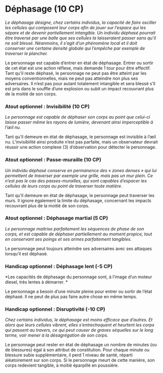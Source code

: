 # Déphasage (10 CP)
*Le déphasage désigne, chez certains individus, la capacité de faire osciller les cellules qui composent leur corps afin de jouer sur l’espace qui les sépare et de devenir partiellement intangible. Un individu déphasé pourrait être traversé par une balle que ses cellules la laisseraient passer sans qu’il ne soit blessé. Néanmoins, il s’agit d’un phénomène local et il doit conserver une certaine densité globale qui l’empêche par exemple de traverser le plancher.*

Le personnage est capable d’entrer en état de déphasage. Entrer ou sortir de cet état est une action réflexe, mais demande 1 tour pour être effectif.  Tant qu’il reste déphasé, le personnage ne peut pas être atteint par les moyens conventionnelles, mais ne peut pas atteindre non plus ses adversaires. Il n’est pas pour autant totalement intangible et sera blessé s’il est pris dans le souffle d’une explosion ou subit un impact recouvrant plus de la moitié de son corps.

### Atout optionnel : Invisibilité (10 CP)
*Le personnage est capable de déphaser son corps au point que celui-ci laisse passer même les rayons de lumière, devenant ainsi imperceptible à l’œil nu.*

Tant qu’il demeure en état de déphasage, le personnage est invisible à l’œil nu. L’invisibilité ainsi produite n’est pas parfaite, mais un observateur devrait réussir une action complexe (3) d’observation pour détecter le personnage.

### Atout optionnel : Passe-muraille (10 CP)
*Un individu déphasé conserve en permanence des « zones denses » qui lui permettent de traverser par exemple une grille, mais pas un mur plein. Ce n’est pas le cas des passes-murailles, qui sont capables d’espacer les cellules de leurs corps au point de traverser toute matière.*

Tant qu’il demeure en état de déphasage, le personnage peut traverser les murs. Il ignore également la limite du déphasage, concernant les impacts recouvrant plus de la moitié de son corps.

### Atout optionnel : Déphasage martial (5 CP)
*Le personnage maitrise parfaitement les séquences de phase de son corps, et est capable de déphaser partiellement au moment propice, tout en conservant ses poings et ses armes parfaitement tangibles.*

Le personnage peut toujours atteindre ses adversaires avec ses attaques lorsqu’il est déphasé.

### Handicap optionnel : Déphasage lent (-5 CP)
*Les capacités de déphasage du personnage sont, à l’image d’un moteur diesel, très lentes à démarrer. *

Le personnage a besoin d’une minute pleine pour entrer ou sortir de l’état déphasé. Il ne peut de plus pas faire autre chose en même temps.

### Handicap optionnel : Disruptivité (-10 CP)
*Chez certains individus, le déphasage est moins efficace que d’autres. Et alors que leurs cellules vibrent, elles s’entrechoquent et heurtent les corps qui passent au travers, ce qui peut causer de graves séquelles sur le long terme, voir mener à la désagrégation de son corps.*

Le personnage peut rester en état de déphasage un nombre de minutes (ou de blessures) égal à son attribut de constitution. Pour chaque minute ou blessure subie supplémentaire, il perd 1 niveau de santé, réparti aléatoirement sur son corps. Si le personnage meurt de cette manière, son corps redevient tangible, à moitié éparpillé en poussière. 

